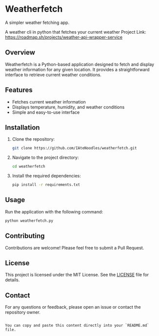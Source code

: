 
# Weatherfetch

A simpler weather fetching app.

A weather cli in python that fetches your current weather
Project Link: https://roadmap.sh/projects/weather-api-wrapper-service


## Overview

Weatherfetch is a Python-based application designed to fetch and display weather information for any given location. It provides a straightforward interface to retrieve current weather conditions.

## Features

- Fetches current weather information
- Displays temperature, humidity, and weather conditions
- Simple and easy-to-use interface

## Installation

1. Clone the repository:

   ```sh
   git clone https://github.com/IAteNoodles/weatherfetch.git
   ```

2. Navigate to the project directory:

   ```sh
   cd weatherfetch
   ```

3. Install the required dependencies:

   ```sh
   pip install -r requirements.txt
   ```

## Usage

Run the application with the following command:

```sh
python weatherfetch.py
```

## Contributing

Contributions are welcome! Please feel free to submit a Pull Request.

## License

This project is licensed under the MIT License. See the [LICENSE](LICENSE) file for details.

## Contact

For any questions or feedback, please open an issue or contact the repository owner.
```

You can copy and paste this content directly into your `README.md` file.
